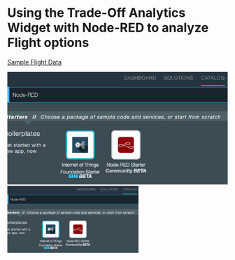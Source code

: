 # Using the Trade-Off Analytics Widget with Node-RED to analyze Flight options

[Sample Flight Data](https://raw.githubusercontent.com/chriwill/interconnect2016/master/flightstradeoffanalytics/data/flightdata.json)

![Alt text](images/Bluemix_Catalog_Node_RED.png "Bluemix -> Catalog")
<img src="images/Bluemix_Catalog_Node_RED.png" width="300">
